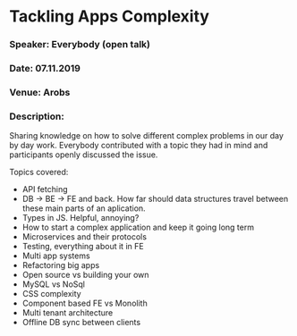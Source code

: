 # Tackling Apps Complexity

### Speaker: Everybody (open talk)
### Date: 07.11.2019
### Venue: Arobs
### Description:
Sharing knowledge on how to solve different complex problems in our day by day work. Everybody contributed with a topic they had in mind and participants openly discussed the issue.

Topics covered:

- API fetching
- DB -> BE -> FE and back. How far should data structures travel between these main parts of an aplication.
- Types in JS. Helpful, annoying? 
- How to start a complex application and keep it going long term
- Microservices and their protocols
- Testing, everything about it in FE
- Multi app systems
- Refactoring big apps
- Open source vs building your own
- MySQL vs NoSql
- CSS complexity
- Component based FE vs Monolith
- Multi tenant architecture
- Offline DB sync between clients
